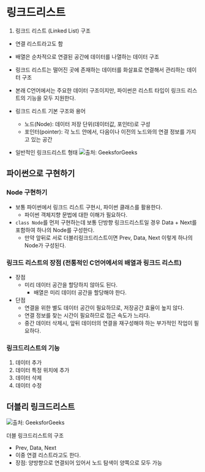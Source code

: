 # 링크드리스트

1. 링크드 리스트 (Linked List) 구조
- 연결 리스트라고도 함
- 배열은 순차적으로 연결된 공간에 데이터를 나열하는 데이터 구조
- 링크드 리스트는 떨어진 곳에 존재하는 데이터를 화살표로 연결해서 관리하는 데이터 구조
- 본래 C언어에서는 주요한 데이터 구조이지만, 파이썬은 리스트 타입이 링크드 리스트의 기능을 모두 지원한다. 

- 링크드 리스트 기본 구조와 용어
  - 노드(Node): 데이터 저장 단위(데이터값, 포인터)로 구성
  - 포인터(pointer): 각 노드 안에서, 다음이나 이전의 노드와의 연결 정보를 가지고 있는 공간

- 일반적인 링크드리스트 형태
![출처: GeeksforGeeks](https://user-images.githubusercontent.com/42370712/119806417-24f62500-bf1d-11eb-9b85-f8f822d90603.png)

## 파이썬으로 구현하기

### Node 구현하기
- 보통 파이썬에서 링크드 리스트 구현시, 파이썬 클래스를 활용한다. 
  - 파이썬 객체지향 문법에 대한 이해가 필요하다.
- `class Node`를 먼저 구현하는데 보통 단방향 링크드리스트일 경우 Data + Next를 포함하여 하나의 Node를 구성한다. 
  - 만약 앞뒤로 서로 더블리링크드리스트이면 Prev, Data, Next 이렇게 하나의 Node가 구성된다. 

### 링크드 리스트의 장점 (전통적인 C언어에서의 배열과 링크드 리스트)
- 장점
  - 미리 데이터 공간을 할당하지 않아도 된다. 
    - 배열은 미리 데이터 공간을 할당해야 한다. 
- 단점
  - 연결을 위한 별도 데이터 공간이 필요하므로, 저장공간 효율이 높지 않다.
  - 연결 정보를 찾는 시간이 필요하므로 접근 속도가 느리다.
  - 중간 데이터 삭제시, 앞뒤 데이터의 연결을 재구성해야 하는 부가적인 작업이 필요하다. 

### 링크드리스트의 기능
1. 데이터 추가
2. 데이터 특정 위치에 추가
3. 데이터 삭제
4. 데이터 수정

## 더블리 링크드리스트
![출처: GeeksforGeeks](https://user-images.githubusercontent.com/42370712/119933159-828e7e00-bfbe-11eb-89a7-c318ed16cb19.png)

더블 링크드리스트의 구조
  - Prev, Data, Next
  - 이중 연결 리스트라고도 한다.
  - 장점: 양방향으로 연결되어 있어서 노드 탐색이 양쪽으로 모두 가능

